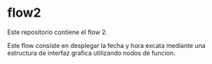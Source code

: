 # flow2
Este repositorio contiene el flow 2.

Este flow consiste en desplegar la fecha y hora excata mediante una estructura de interfaz grafica utilizando nodos de funcion.